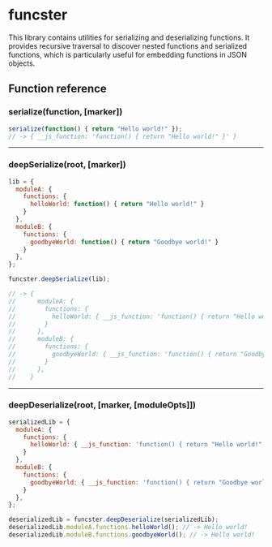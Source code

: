 
# funcster

This library contains utilities for serializing and deserializing functions. It provides recursive traversal to discover nested functions and serialized functions, which is particularly useful for embedding functions in JSON objects.

## Function reference

### serialize(function, [marker])

```js
serialize(function() { return "Hello world!" });
// -> { __js_function: 'function() { return "Hello world!" }' }
```

----

### deepSerialize(root, [marker])

```js
lib = {
  moduleA: {
    functions: {
      helloWorld: function() { return "Hello world!" }
    }
  },
  moduleB: {
    functions: {
      goodbyeWorld: function() { return "Goodbye world!" }
    }
  },
};

funcster.deepSerialize(lib);

// -> {
//      moduleA: {
//        functions: {
//          helloWorld: { __js_function: 'function() { return "Hello world!" }' }
//        }
//      },
//      moduleB: {
//        functions: {
//          goodbyeWorld: { __js_function: 'function() { return "Goodbye world!" }' }
//        }
//      },
//    }
```

----

### deepDeserialize(root, [marker, [moduleOpts]])

```js
serializedLib = {
  moduleA: {
    functions: {
      helloWorld: { __js_function: 'function() { return "Hello world!" }' }
    }
  },
  moduleB: {
    functions: {
      goodbyeWorld: { __js_function: 'function() { return "Goodbye world!" }' }
    }
  },
};

deserializedLib = funcster.deepDeserialize(serializedLib);
deserializedLib.moduleA.functions.helloWorld(); // -> Hello world!
deserializedLib.moduleB.functions.goodbyeWorld(); // -> Hello world!
```